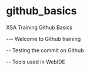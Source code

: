 # github_basics
XSA Training Github Basics 


--- Welcome to Github training

-- Testing the commit on Github


-- Tools used in WebIDE
